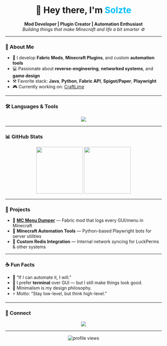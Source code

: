 <h1 align="center">👋 Hey there, I'm <span style="color:#00bfff;">Solzte</span></h1>

<p align="center">
  <b>Mod Developer | Plugin Creator | Automation Enthusiast</b><br>
  <i>Building things that make Minecraft and life a bit smarter ⚙️</i>
</p>

---

### 🚀 About Me
- 🧠 I develop **Fabric Mods**, **Minecraft Plugins**, and custom **automation tools**  
- 💻 Passionate about **reverse-engineering**, **networked systems**, and **game design**
- ⚒️ Favorite stack: **Java**, **Python**, **Fabric API**, **Spigot/Paper**, **Playwright**
- 🎮 Currently working on: [CraftLime]([https://github.com/Solzte/McMenuDumper](https://craftlime.net/))

---

### 🛠️ Languages & Tools
<p align="center">
  <img src="https://skillicons.dev/icons?i=java,python,kotlin,gradle,mysql,redis,linux,bash,git" />
</p>

---

### 📊 GitHub Stats
<p align="center">
  <img height="150" src="https://github-readme-stats.vercel.app/api?username=Solzte&show_icons=true&theme=tokyonight&hide_border=true&bg_color=00000000" />
  <img height="150" src="https://github-readme-streak-stats.herokuapp.com/?user=Solzte&theme=tokyonight&hide_border=true&background=00000000" />
</p>

---

### 🧠 Projects
- 🔹 [**MC Menu Dumper**](https://github.com/Solzte/McMenuDumper) — Fabric mod that logs every GUI/menu in Minecraft  
- 🔹 **Minecraft Automation Tools** — Python-based Playwright bots for server utilities  
- 🔹 **Custom Redis Integration** — Internal network syncing for LuckPerms & other systems

---

### ☕ Fun Facts
- 💬 “If I can automate it, I will.”  
- 🐧 I prefer **terminal** over GUI — but I still make things look good.  
- 🧩 Minimalism is my design philosophy.  
- ⚡ Motto: “Stay low-level, but think high-level.”

---

### 🔗 Connect
<p align="center">
  <a href="#"><img src="https://img.shields.io/badge/Discord-Solzte-%235865F2.svg?&style=for-the-badge&logo=discord&logoColor=white" /></a>
</p>

---

<p align="center">
  <img src="https://komarev.com/ghpvc/?username=Solzte&color=00bfff&style=flat-square" alt="profile views" />
</p>

